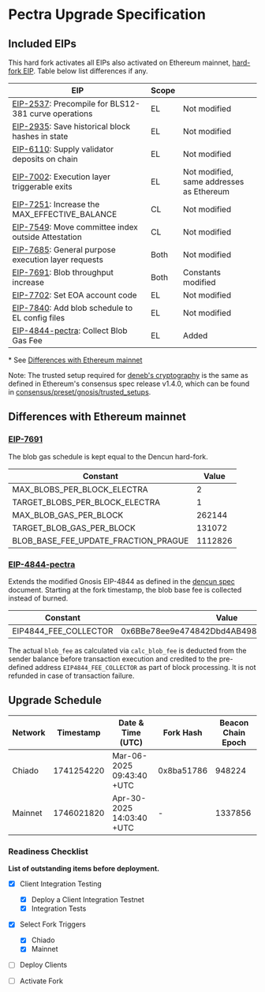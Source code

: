# Pectra Upgrade Specification

## Included EIPs

This hard fork activates all EIPs also activated on Ethereum mainnet, [hard-fork EIP](https://eips.ethereum.org/EIPS/eip-7600).
Table below list differences if any.

| EIP | Scope |   |
| - | - | - |
| [EIP-2537](https://eips.ethereum.org/EIPS/eip-2537): Precompile for BLS12-381 curve operations | EL     | Not modified
| [EIP-2935](https://eips.ethereum.org/EIPS/eip-2935): Save historical block hashes in state     | EL     | Not modified
| [EIP-6110](https://eips.ethereum.org/EIPS/eip-6110): Supply validator deposits on chain        | EL     | Not modified
| [EIP-7002](https://eips.ethereum.org/EIPS/eip-7002): Execution layer triggerable exits         | EL     | Not modified, same addresses as Ethereum
| [EIP-7251](https://eips.ethereum.org/EIPS/eip-7251): Increase the MAX_EFFECTIVE_BALANCE        | CL     | Not modified
| [EIP-7549](https://eips.ethereum.org/EIPS/eip-7549): Move committee index outside Attestation  | CL     | Not modified
| [EIP-7685](https://eips.ethereum.org/EIPS/eip-7685): General purpose execution layer requests  | Both   | Not modified
| [EIP-7691](https://eips.ethereum.org/EIPS/eip-7691): Blob throughput increase                  | Both   | Constants modified
| [EIP-7702](https://eips.ethereum.org/EIPS/eip-7702): Set EOA account code                      | EL     | Not modified
| [EIP-7840](https://eips.ethereum.org/EIPS/eip-7840): Add blob schedule to EL config files      | EL     | Not modified
| [EIP-4844-pectra](https://eips.ethereum.org/EIPS/eip-4844): Collect Blob Gas Fee               | EL     | Added

\* See [Differences with Ethereum mainnet](#differences-with-ethereum-mainnet)

Note: The trusted setup required for [deneb's cryptography](https://github.com/ethereum/consensus-specs/blob/dev/specs/deneb/polynomial-commitments.md#trusted-setup) is the same as defined in Ethereum's consensus spec release v1.4.0, which can be found in [consensus/preset/gnosis/trusted_setups](./consensus/preset/gnosis/trusted_setups/trusted_setup_4096.json).

## Differences with Ethereum mainnet

### [EIP-7691](https://eips.ethereum.org/EIPS/eip-7691)

The blob gas schedule is kept equal to the Dencun hard-fork.

| Constant                             | Value |
| ------------------------------------ | ----- |
| MAX_BLOBS_PER_BLOCK_ELECTRA          | 2
| TARGET_BLOBS_PER_BLOCK_ELECTRA       | 1
| MAX_BLOB_GAS_PER_BLOCK               | 262144
| TARGET_BLOB_GAS_PER_BLOCK            | 131072
| BLOB_BASE_FEE_UPDATE_FRACTION_PRAGUE | 1112826

### [EIP-4844-pectra](https://eips.ethereum.org/EIPS/eip-4844)

Extends the modified Gnosis EIP-4844 as defined in the [dencun spec](../dencun.md) document. Starting at the fork timestamp, the blob base fee is collected instead of burned.

| Constant | Value |
| - | - |
| EIP4844_FEE_COLLECTOR | 0x6BBe78ee9e474842Dbd4AB4987b3CeFE88426A92 |

The actual `blob_fee` as calculated via `calc_blob_fee` is deducted from the sender balance before transaction execution and credited to the pre-defined address `EIP4844_FEE_COLLECTOR` as part of block processing. It is not refunded in case of transaction failure.

## Upgrade Schedule

| Network | Timestamp    | Date & Time (UTC)             | Fork Hash  | Beacon Chain Epoch |
| ------- | ------------ | ----------------------------- | ---------- | ------------------ |
| Chiado  | 1741254220   | Mar-06-2025 09:43:40 +UTC     | 0x8ba51786 | 948224             |
| Mainnet | 1746021820   | Apr-30-2025 14:03:40 +UTC     | -          | 1337856            |

### Readiness Checklist

**List of outstanding items before deployment.**

- [x] Client Integration Testing
  - [x] Deploy a Client Integration Testnet
  - [x] Integration Tests
- [x] Select Fork Triggers
  - [x] Chiado
  - [x] Mainnet
- [ ] Deploy Clients
- [ ] Activate Fork

